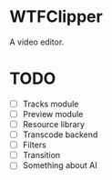 # WTFClipper
A video editor.

# TODO
- [ ] Tracks module
- [ ] Preview module
- [ ] Resource library
- [ ] Transcode backend
- [ ] Filters
- [ ] Transition
- [ ] Something about AI
